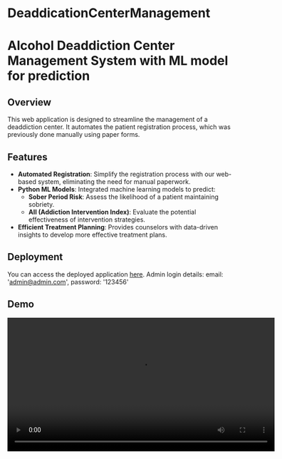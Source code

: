 # DeaddicationCenterManagement

# Alcohol Deaddiction Center Management System with ML model for prediction

## Overview

This web application is designed to streamline the management of a deaddiction center. It automates the patient registration process, which was previously done manually using paper forms. 

## Features

- **Automated Registration**: Simplify the registration process with our web-based system, eliminating the need for manual paperwork.
- **Python ML Models**: Integrated machine learning models to predict:
  - **Sober Period Risk**: Assess the likelihood of a patient maintaining sobriety.
  - **AII (Addiction Intervention Index)**: Evaluate the potential effectiveness of intervention strategies.
- **Efficient Treatment Planning**: Provides counselors with data-driven insights to develop more effective treatment plans.

## Deployment

You can access the deployed application [here](<https://sdp-client-cy7h.vercel.app/>).
Admin login details:  email: 'admin@admin.com',
                      password: '123456'

## Demo

<video src="<./vedio.mp4>" controls width="600">
  Your browser does not support the video tag.
</video>
